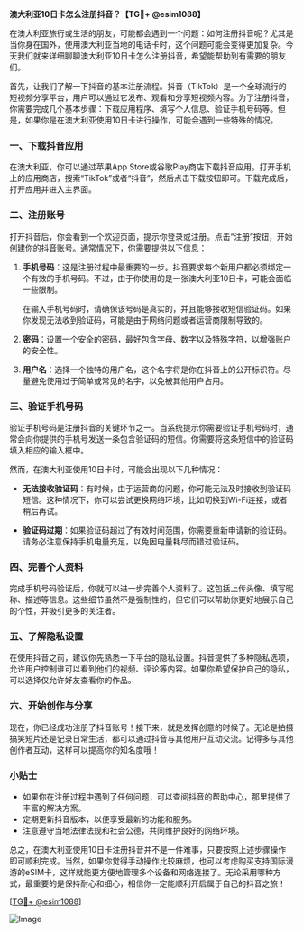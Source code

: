 **澳大利亚10日卡怎么注册抖音？【TG💪+ @esim1088】**

在澳大利亚旅行或生活的朋友，可能都会遇到一个问题：如何注册抖音呢？尤其是当你身在国外，使用澳大利亚当地的电话卡时，这个问题可能会变得更加复杂。今天我们就来详细聊聊澳大利亚10日卡怎么注册抖音，希望能帮助到有需要的朋友们。

首先，让我们了解一下抖音的基本注册流程。抖音（TikTok）是一个全球流行的短视频分享平台，用户可以通过它发布、观看和分享短视频内容。为了注册抖音，你需要完成几个基本步骤：下载应用程序、填写个人信息、验证手机号码等。但是，如果你是在澳大利亚使用10日卡进行操作，可能会遇到一些特殊的情况。

### 一、下载抖音应用

在澳大利亚，你可以通过苹果App Store或谷歌Play商店下载抖音应用。打开手机上的应用商店，搜索“TikTok”或者“抖音”，然后点击下载按钮即可。下载完成后，打开应用并进入主界面。

### 二、注册账号

打开抖音后，你会看到一个欢迎页面，提示你登录或注册。点击“注册”按钮，开始创建你的抖音账号。通常情况下，你需要提供以下信息：

1. **手机号码**：这是注册过程中最重要的一步。抖音要求每个新用户都必须绑定一个有效的手机号码。不过，由于你使用的是一张澳大利亚10日卡，可能会面临一些限制。
   
   在输入手机号码时，请确保该号码是真实的，并且能够接收短信验证码。如果你发现无法收到验证码，可能是由于网络问题或者运营商限制导致的。

2. **密码**：设置一个安全的密码，最好包含字母、数字以及特殊字符，以增强账户的安全性。

3. **用户名**：选择一个独特的用户名，这个名字将是你在抖音上的公开标识符。尽量避免使用过于简单或常见的名字，以免被其他用户占用。

### 三、验证手机号码

验证手机号码是注册抖音的关键环节之一。当系统提示你需要验证手机号码时，通常会向你提供的手机号发送一条包含验证码的短信。你需要将这条短信中的验证码填入相应的输入框中。

然而，在澳大利亚使用10日卡时，可能会出现以下几种情况：

- **无法接收验证码**：有时候，由于运营商的问题，你可能无法及时接收到验证码短信。这种情况下，你可以尝试更换网络环境，比如切换到Wi-Fi连接，或者稍后再试。
  
- **验证码过期**：如果验证码超过了有效时间范围，你需要重新申请新的验证码。请务必注意保持手机电量充足，以免因电量耗尽而错过验证码。

### 四、完善个人资料

完成手机号码验证后，你就可以进一步完善个人资料了。这包括上传头像、填写昵称、描述等信息。这些细节虽然不是强制性的，但它们可以帮助你更好地展示自己的个性，并吸引更多的关注者。

### 五、了解隐私设置

在使用抖音之前，建议你先熟悉一下平台的隐私设置。抖音提供了多种隐私选项，允许用户控制谁可以看到他们的视频、评论等内容。如果你希望保护自己的隐私，可以选择仅允许好友查看你的作品。

### 六、开始创作与分享

现在，你已经成功注册了抖音账号！接下来，就是发挥创意的时候了。无论是拍摄搞笑短片还是记录日常生活，都可以通过抖音与其他用户互动交流。记得多与其他创作者互动，这样可以提高你的知名度哦！

### 小贴士

- 如果你在注册过程中遇到了任何问题，可以查阅抖音的帮助中心，那里提供了丰富的解决方案。
- 定期更新抖音版本，以便享受最新的功能和服务。
- 注意遵守当地法律法规和社会公德，共同维护良好的网络环境。

总之，在澳大利亚使用10日卡注册抖音并不是一件难事，只要按照上述步骤操作即可顺利完成。当然，如果你觉得手动操作比较麻烦，也可以考虑购买支持国际漫游的eSIM卡，这样就能更方便地管理多个设备和网络连接了。无论采用哪种方式，最重要的是保持耐心和细心，相信你一定能顺利开启属于自己的抖音之旅！

[[TG💪+ @esim1088](https://t.me/s/esim1088)] 

![Image](https://i.postimg.cc/4NQfJmqS/Snipaste-2025-05-13-00-14-12.png)